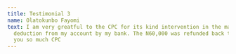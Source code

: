 ```yaml
---
title: Testimonial 3
name: Olatokunbo Fayomi
text: I am very greatful to the CPC for its kind intervention in the matter of wrongful
  deduction from my account by my bank. The N60,000 was refunded back to me. Thank
  you so much CPC
---
```


